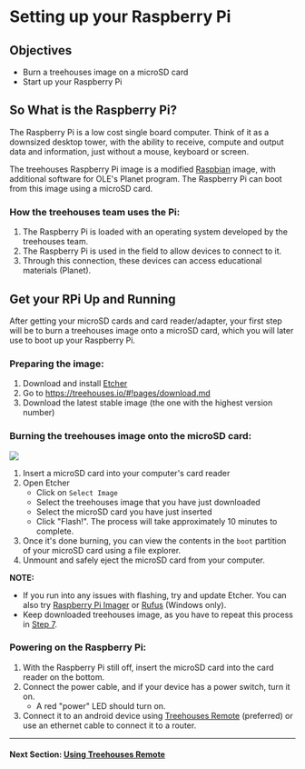 # Setting up your Raspberry Pi

## Objectives

* Burn a treehouses image on a microSD card
* Start up your Raspberry Pi

## So What is the Raspberry Pi?
The Raspberry Pi is a low cost single board computer.  Think of it as a downsized desktop tower, with the ability to receive, compute and output data and information, just without a mouse, keyboard or screen.

The treehouses Raspberry Pi image is a modified [Raspbian](https://en.wikipedia.org/wiki/Raspbian) image, with additional software for OLE's Planet program.  The Raspberry Pi can boot from this image using a microSD card.

### How the treehouses team uses the Pi:  
1. The Raspberry Pi is loaded with an operating system developed by the treehouses team.
2. The Raspberry Pi is used in the field to allow devices to connect to it.
3. Through this connection, these devices can access educational materials (Planet).

## Get your RPi Up and Running
After getting your microSD cards and card reader/adapter, your first step will be to burn a treehouses image onto a microSD card, which you will later use to boot up your Raspberry Pi.

### Preparing the image:
1. Download and install [Etcher](https://etcher.io)
1. Go to https://treehouses.io/#!pages/download.md
1. Download the latest stable image (the one with the highest version number)

### Burning the treehouses image onto the microSD card:
![](images/etcher.gif)

1. Insert a microSD card into your computer's card reader
1. Open Etcher
    * Click on `Select Image`
    * Select the treehouses image that you have just downloaded
    * Select the microSD card you have just inserted
    * Click "Flash!".  The process will take approximately 10 minutes to complete.
1. Once it's done burning, you can view the contents in the `boot` partition of your microSD card using a file explorer.
1. Unmount and safely eject the microSD card from your computer.

**NOTE:** 
* If you run into any issues with flashing, try and update Etcher. You can also try [Raspberry Pi Imager](https://www.raspberrypi.org/downloads) or [Rufus](https://github.com/pbatard/rufus/releases) (Windows only).
* Keep downloaded treehouses image, as you have to repeat this process in [Step 7](https://treehouses.io/#!./pages/vi/nextcloud-tor.md).

### Powering on the Raspberry Pi:
1. With the Raspberry Pi still off, insert the microSD card into the card reader on the bottom.
1. Connect the power cable, and if your device has a power switch, turn it on.
    * A red "power" LED should turn on.
1. Connect it to an android device using [Treehouses Remote](https://play.google.com/store/apps/details?id=io.treehouses.remote) (preferred) or use an ethernet cable to connect it to a router.

---
#### Next Section: [Using Treehouses Remote](treehouses-remote.md)
